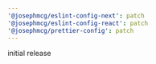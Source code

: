 ```yaml
---
'@josephmcg/eslint-config-next': patch
'@josephmcg/eslint-config-react': patch
'@josephmcg/prettier-config': patch
---
```


initial release
